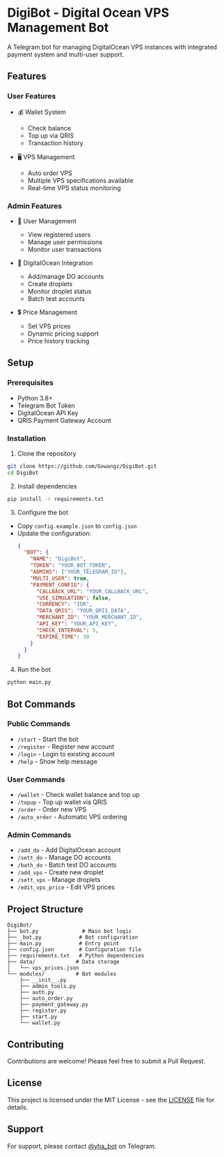 # DigiBot - Digital Ocean VPS Management Bot

A Telegram bot for managing DigitalOcean VPS instances with integrated payment system and multi-user support.

## Features

### User Features
- 💰 Wallet System
  - Check balance
  - Top up via QRIS
  - Transaction history

- 🖥️ VPS Management
  - Auto order VPS
  - Multiple VPS specifications available
  - Real-time VPS status monitoring

### Admin Features
- 👥 User Management
  - View registered users
  - Manage user permissions
  - Monitor user transactions

- 🔧 DigitalOcean Integration
  - Add/manage DO accounts
  - Create droplets
  - Monitor droplet status
  - Batch test accounts

- 💲 Price Management
  - Set VPS prices
  - Dynamic pricing support
  - Price history tracking

## Setup

### Prerequisites
- Python 3.8+
- Telegram Bot Token
- DigitalOcean API Key
- QRIS Payment Gateway Account

### Installation

1. Clone the repository
```bash
git clone https://github.com/Gowangz/DigiBot.git
cd DigiBot
```

2. Install dependencies
```bash
pip install -r requirements.txt
```

3. Configure the bot
- Copy `config.example.json` to `config.json`
- Update the configuration:
  ```json
  {
    "BOT": {
      "NAME": "DigiBot",
      "TOKEN": "YOUR_BOT_TOKEN",
      "ADMINS": ["YOUR_TELEGRAM_ID"],
      "MULTI_USER": true,
      "PAYMENT_CONFIG": {
        "CALLBACK_URL": "YOUR_CALLBACK_URL",
        "USE_SIMULATION": false,
        "CURRENCY": "IDR",
        "DATA_QRIS": "YOUR_QRIS_DATA",
        "MERCHANT_ID": "YOUR_MERCHANT_ID",
        "API_KEY": "YOUR_API_KEY",
        "CHECK_INTERVAL": 5,
        "EXPIRE_TIME": 30
      }
    }
  }
  ```

4. Run the bot
```bash
python main.py
```

## Bot Commands

### Public Commands
- `/start` - Start the bot
- `/register` - Register new account
- `/login` - Login to existing account
- `/help` - Show help message

### User Commands
- `/wallet` - Check wallet balance and top up
- `/topup` - Top up wallet via QRIS
- `/order` - Order new VPS
- `/auto_order` - Automatic VPS ordering

### Admin Commands
- `/add_do` - Add DigitalOcean account
- `/sett_do` - Manage DO accounts
- `/bath_do` - Batch test DO accounts
- `/add_vps` - Create new droplet
- `/sett_vps` - Manage droplets
- `/edit_vps_price` - Edit VPS prices

## Project Structure
```
DigiBot/
├── bot.py              # Main bot logic
├── _bot.py            # Bot configuration
├── main.py            # Entry point
├── config.json        # Configuration file
├── requirements.txt   # Python dependencies
├── data/             # Data storage
│   └── vps_prices.json
└── modules/          # Bot modules
    ├── __init__.py
    ├── admin_tools.py
    ├── auth.py
    ├── auto_order.py
    ├── payment_gateway.py
    ├── register.py
    ├── start.py
    └── wallet.py
```

## Contributing
Contributions are welcome! Please feel free to submit a Pull Request.

## License
This project is licensed under the MIT License - see the [LICENSE](LICENSE) file for details.

## Support
For support, please contact [@yha_bot](https://t.me/yha_bot) on Telegram.
